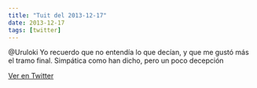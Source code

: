 ```yaml
---
title: "Tuit del 2013-12-17"
date: 2013-12-17
tags: [twitter]
---
```


@Uruloki Yo recuerdo que no entendía lo que decían, y que me gustó más el tramo final. Simpática como han dicho, pero un poco decepción



[Ver en Twitter](https://twitter.com/i/web/status/413081134483140609)
